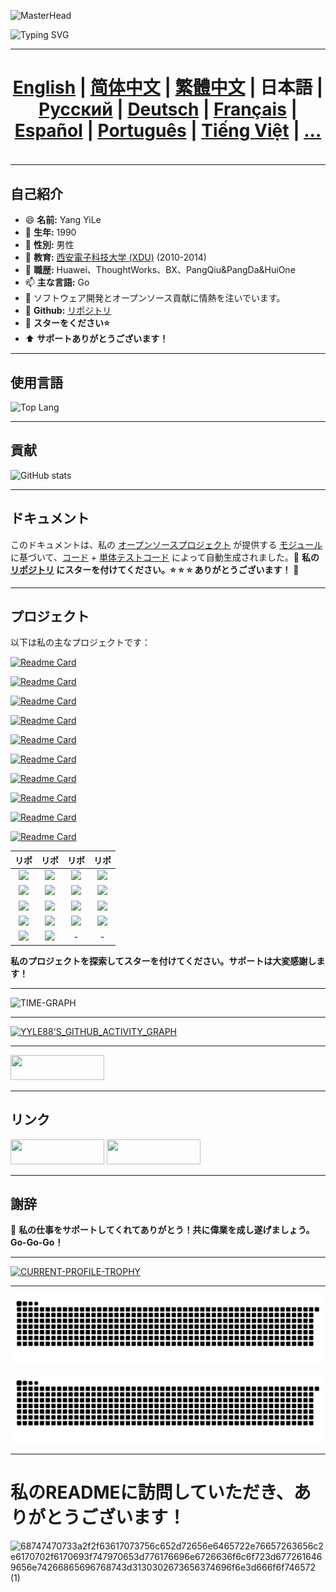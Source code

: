 ![MasterHead](https://user-images.githubusercontent.com/74038190/213910845-af37a709-8995-40d6-be59-724526e3c3d7.gif)

![Typing SVG](https://readme-typing-svg.demolab.com?font=Fira+Code&size=33&pause=1000&color=EBE912&width=999&lines=Hi+there+%F0%9F%91%8B%2C+Welcome+to+my+Page+%F0%9F%91%8B%2C+I'm+yyle88)

---

<!-- 这是一个注释，它不会在渲染时显示出来，这是语言选择的起始位置 -->

<h4 align="center" style="font-size: 2.0em;"><a href="../README.md">English</a> | <a href="../README.zh.md">简体中文</a> | <a href="README.zh-Hant.md">繁體中文</a> | <strong>日本語</strong> | <a href="README.ru.md">Русский</a> | <a href="README.de.md">Deutsch</a> | <a href="README.fr.md">Français</a> | <a href="README.es.md">Español</a> | <a href="README.pt.md">Português</a> | <a href="README.vi.md">Tiếng Việt</a> | <a href="../LOCALE-MENU.md"><b>...</b></a></h4>

<!-- 这是一个注释，它不会在渲染时显示出来，这是语言选择的终止位置 -->

---

## 自己紹介

- 😄 **名前:** Yang YiLe
- 🔭 **生年:** 1990
- 🌱 **性別:** 男性
- 👯 **教育:** [西安電子科技大学 (XDU)](https://www.xidian.edu.cn/) (2010-2014)
- 💼 **職歴:** Huawei、ThoughtWorks、BX、PangQiu&PangDa&HuiOne
- 📫 **主な言語:** Go
- 💬 ソフトウェア開発とオープンソース貢献に情熱を注いでいます。
- 🔗 **Github:** [リポジトリ](https://github.com/yyle88?tab=repositories&type=public&sort=stargazers)
- 🌟 **スターをください⭐**
- ⬆️ **サポートありがとうございます！**

---

## 使用言語

![Top Lang](https://github-readme-stats.vercel.app/api/top-langs/?username=yyle88&hide=html&card_width=465)

---

## 貢献

![GitHub stats](https://github-readme-stats.vercel.app/api?username=yyle88&show_icons=true&theme=radical&show=reviews,prs_merged,prs_merged_percentage&hide=contribs&card_width=465)

---

## ドキュメント

このドキュメントは、私の [オープンソースプロジェクト](https://github.com/yyle88?tab=repositories&sort=stargazers) が提供する [モジュール](https://github.com/yyle88/yyle88/blob/main/go.mod) に基づいて、[コード](https://github.com/yyle88/yyle88/blob/main/yyle88.go) + [単体テストコード](https://github.com/yyle88/yyle88/blob/main/yyle88_test.go) によって自動生成されました。🌟 **私の[リポジトリ](https://github.com/yyle88?tab=repositories&sort=stargazers) にスターを付けてください。⭐ ⭐ ⭐ ありがとうございます！** 🌟

---

## プロジェクト

以下は私の主なプロジェクトです：

<!-- 这是一个注释，它不会在渲染时显示出来，这是项目列表的起始位置 -->

<div align="left">

[![Readme Card](https://github-readme-stats.vercel.app/api/pin/?username=yyle88&repo=sure&theme=synthwave&unique=d650b1d0-872f-413e-9e30-5d02e5812a4d)](https://github.com/yyle88/sure)

[![Readme Card](https://github-readme-stats.vercel.app/api/pin/?username=yyle88&repo=must&theme=radical&unique=232cde39-6975-4f3b-a033-de995348faf9)](https://github.com/yyle88/must)

[![Readme Card](https://github-readme-stats.vercel.app/api/pin/?username=yyle88&repo=osexec&theme=shadow_red&unique=7e518403-967f-4ae6-abad-496d797e5ec1)](https://github.com/yyle88/osexec)

[![Readme Card](https://github-readme-stats.vercel.app/api/pin/?username=yyle88&repo=gobtcsign&theme=bear&unique=4ec13165-d9a2-4e38-95f3-762da9a4f029)](https://github.com/yyle88/gobtcsign)

[![Readme Card](https://github-readme-stats.vercel.app/api/pin/?username=yyle88&repo=done&theme=vue-dark&unique=5f5a15c0-5e6a-48f8-b0eb-6ff7f733c92b)](https://github.com/yyle88/done)

[![Readme Card](https://github-readme-stats.vercel.app/api/pin/?username=yyle88&repo=gormmom&theme=highcontrast&unique=36c3c3e7-a7b6-47af-987b-17470eed0395)](https://github.com/yyle88/gormmom)

[![Readme Card](https://github-readme-stats.vercel.app/api/pin/?username=yyle88&repo=tern&theme=material-palenight&unique=055d03ed-f325-481f-9e62-f2ef7e0d3c55)](https://github.com/yyle88/tern)

[![Readme Card](https://github-readme-stats.vercel.app/api/pin/?username=yyle88&repo=formatgo&theme=codeSTACKr&unique=3d1e1f40-5874-4de7-8e4f-04c7a3f7895c)](https://github.com/yyle88/formatgo)

[![Readme Card](https://github-readme-stats.vercel.app/api/pin/?username=yyle88&repo=syntaxgo&theme=merko&unique=a991491a-62d3-4d68-a7e0-33d136abb8bc)](https://github.com/yyle88/syntaxgo)

[![Readme Card](https://github-readme-stats.vercel.app/api/pin/?username=yyle88&repo=erero&theme=moltack&unique=d80ee63a-4094-4807-bb60-d3f666d2f94d)](https://github.com/yyle88/erero)

</div>


<div align="left">

| リポ | リポ | リポ | リポ |
| :--: | :--: | :--: | :--: |
|<a href="https://github.com/yyle88/gotrontrx"><img src="https://img.shields.io/badge/gotrontrx-%2320B2AA.svg?style=flat&logoColor=white" height="24"></a> | <a href="https://github.com/yyle88/eroticgo"><img src="https://img.shields.io/badge/eroticgo-%23FF6347.svg?style=flat&logoColor=white" height="24"></a> | <a href="https://github.com/yyle88/osexistpath"><img src="https://img.shields.io/badge/osexistpath-%23F7931E.svg?style=flat&logoColor=white" height="24"></a> | <a href="https://github.com/yyle88/rese"><img src="https://img.shields.io/badge/rese-%233CB371.svg?style=flat&logoColor=white" height="24"></a> | 
|<a href="https://github.com/yyle88/reggin"><img src="https://img.shields.io/badge/reggin-%23FF1493.svg?style=flat&logoColor=white" height="24"></a> | <a href="https://github.com/yyle88/syncmap"><img src="https://img.shields.io/badge/syncmap-%232E8B57.svg?style=flat&logoColor=white" height="24"></a> | <a href="https://github.com/yyle88/gormcngen"><img src="https://img.shields.io/badge/gormcngen-%237D4B91.svg?style=flat&logoColor=white" height="24"></a> | <a href="https://github.com/yyle88/demojavabtcsign"><img src="https://img.shields.io/badge/demojavabtcsign-%23FF5733.svg?style=flat&logoColor=white" height="24"></a> | 
|<a href="https://github.com/yyle88/gormcls"><img src="https://img.shields.io/badge/gormcls-%23DC143C.svg?style=flat&logoColor=white" height="24"></a> | <a href="https://github.com/yyle88/zaplog"><img src="https://img.shields.io/badge/zaplog-%237D5E7F.svg?style=flat&logoColor=white" height="24"></a> | <a href="https://github.com/yyle88/mutexmap"><img src="https://img.shields.io/badge/mutexmap-%2391C4A4.svg?style=flat&logoColor=white" height="24"></a> | <a href="https://github.com/yyle88/gormcnm"><img src="https://img.shields.io/badge/gormcnm-%2332CD32.svg?style=flat&logoColor=white" height="24"></a> | 
|<a href="https://github.com/yyle88/sortslice"><img src="https://img.shields.io/badge/sortslice-%238A2BE2.svg?style=flat&logoColor=white" height="24"></a> | <a href="https://github.com/yyle88/neatjson"><img src="https://img.shields.io/badge/neatjson-%2395C59D.svg?style=flat&logoColor=white" height="24"></a> | <a href="https://github.com/yyle88/runpath"><img src="https://img.shields.io/badge/runpath-%23F2D330.svg?style=flat&logoColor=white" height="24"></a> | <a href="https://github.com/yyle88/printgo"><img src="https://img.shields.io/badge/printgo-%23F09F3B.svg?style=flat&logoColor=white" height="24"></a> | 
|<a href="https://github.com/yyle88/simplejsonx"><img src="https://img.shields.io/badge/simplejsonx-%23FFD700.svg?style=flat&logoColor=white" height="24"></a> | <a href="https://github.com/yyle88/yyle88"><img src="https://img.shields.io/badge/yyle88-%23FF4500.svg?style=flat&logoColor=white" height="24"></a> | - | - | 

</div>


<!-- 这是一个注释，它不会在渲染时显示出来，这是项目列表的终止位置 -->

**私のプロジェクトを探索してスターを付けてください。サポートは大変感謝します！**

---

<img src="http://github-profile-summary-cards.vercel.app/api/cards/productive-time?username=yyle88&theme=radical&utcOffset=8.00" alt="TIME-GRAPH" width="465">

---

[![YYLE88'S_GITHUB_ACTIVITY_GRAPH](https://github-readme-activity-graph.vercel.app/graph?username=yyle88)](https://github.com/yyle88)

---

<!-- 这是一个注释，它不会在渲染时显示出来，这是其它项目的起始位置 -->

<a href="https://github.com/yyle88/yyle88/blob/main/OTHERS.md"><img src="https://img.shields.io/badge/ORGANIZATIONS-%2320B2AA.svg?style=flat&logoColor=white" height="40" width="150"></a>

<!-- 这是一个注释，它不会在渲染时显示出来，这是其它项目的终止位置 -->

---

## リンク

<a href="https://t.me/yyle88"><img src="https://img.shields.io/badge/-Telegram-f5e0dc?style=for-the-badge&logo=telegram&logoColor=27A0D9" height="40" width="150"></a>
<a href="https://www.youtube.com/@%E6%9D%A8%E4%BA%A6%E4%B9%901990/videos"><img src="https://img.shields.io/badge/-YouTube-f2cdcd?style=for-the-badge&logo=YouTube&logoColor=FF0000" height="40" width="150"></a>

---

## 謝辞

🌟 **私の仕事をサポートしてくれてありがとう！共に偉業を成し遂げましょう。Go-Go-Go！**

---

[![CURRENT-PROFILE-TROPHY](https://github-profile-trophy.vercel.app/?username=yyle88)](https://github.com/yyle88)

---

![github contribution grid snake animation](https://raw.githubusercontent.com/yyle88/yyle88/snake/github-contribution-grid-snake-dark.svg#gh-dark-mode-only)

![github contribution grid snake animation](https://raw.githubusercontent.com/yyle88/yyle88/snake/github-contribution-grid-snake.svg#gh-light-mode-only)

---

# 私のREADMEに訪問していただき、ありがとうございます！

![68747470733a2f2f63617073756c652d72656e6465722e76657263656c2e6170702f6170693f747970653d776176696e6726636f6c6f723d6772616469656e74266865696768743d3130302673656374696f6e3d666f6f746572 (1)](https://github.com/user-attachments/assets/e599b0c5-b812-4e11-908a-2bdec8c97c5f)
